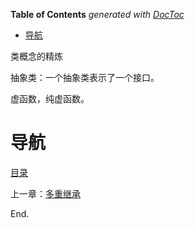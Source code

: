 <!-- START doctoc generated TOC please keep comment here to allow auto update -->
<!-- DON'T EDIT THIS SECTION, INSTEAD RE-RUN doctoc TO UPDATE -->
**Table of Contents**  *generated with [DocToc](https://github.com/thlorenz/doctoc)*

- [导航](#%E5%AF%BC%E8%88%AA)

<!-- END doctoc generated TOC please keep comment here to allow auto update -->

类概念的精炼

抽象类：一个抽象类表示了一个接口。

虚函数，纯虚函数。

# 导航

[目录](README.md)

上一章：[多重继承](多重继承.md)

End.